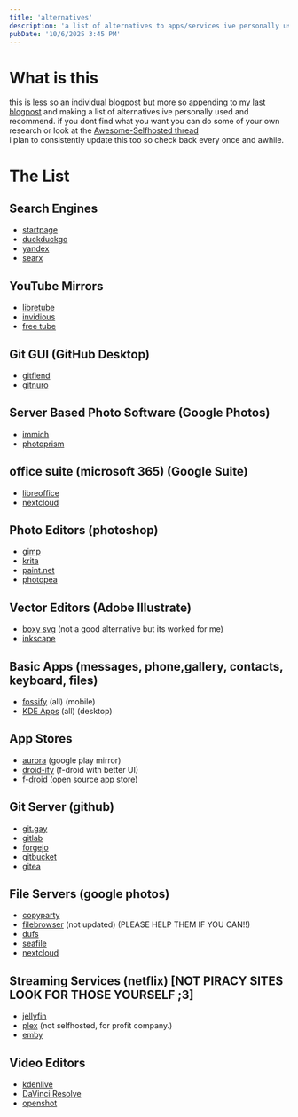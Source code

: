 ```yaml
---
title: 'alternatives'
description: 'a list of alternatives to apps/services ive personally used.'
pubDate: '10/6/2025 3:45 PM'
---
```


# What is this
this is less so an individual blogpost but more so appending to [my last blogpost](/blog/hikersguide) and making a list of alternatives ive personally used and recommend.
if you dont find what you want you can do some of your own research or look at the [Awesome-Selfhosted thread](https://github.com/awesome-selfhosted/awesome-selfhosted)<br>
i plan to consistently update this too so check back every once and awhile.

# The List

## Search Engines
- [startpage](https://www.startpage.com/)
- [duckduckgo](https://duckduckgo.com/)
- [yandex](https://yandex.com/)
- [searx](https://metasearx.com)

## YouTube Mirrors
- [libretube](https://libretube.dev)
- [invidious](https://invidious.io/)
- [free tube](https://freetubeapp.io/)

## Git GUI (GitHub Desktop)
- [gitfiend](https://gitfiend.com/)
- [gitnuro](https://gitnuro.com/)

## Server Based Photo Software (Google Photos)
- [immich](https://immich.app)
- [photoprism](https://www.photoprism.app)

## office suite (microsoft 365) (Google Suite)
- [libreoffice](https://www.libreoffice.org/)
- [nextcloud](https://nextcloud.com)

## Photo Editors (photoshop)
- [gimp](https://www.gimp.org/)
- [krita](https://krita.org/en/)
- [paint.net](https://www.getpaint.net)
- [photopea](https://www.photopea.com/)

## Vector Editors (Adobe Illustrate)
- [boxy svg](https://boxy-svg.com) (not a good alternative but its worked for me)
- [inkscape](https://inkscape.org/)

## Basic Apps (messages, phone,gallery, contacts, keyboard, files)
- [fossify](https://www.fossify.org) (all) (mobile)
- [KDE Apps](https://apps.kde.org/) (all) (desktop)

## App Stores
- [aurora](https://auroraoss.com) (google play mirror)
- [droid-ify](https://f-droid.org/en/packages/com.looker.droidify) (f-droid with better UI)
- [f-droid](https://f-droid.org) (open source app store)

## Git Server (github)
- [git.gay](https://git.gay)
- [gitlab](https://gitlab.com)
- [forgejo](https://forgejo.org)
- [gitbucket](https://gitbucket.github.io)
- [gitea](https://about.gitea.com)

## File Servers (google photos)
- [copyparty](https://github.com/9001/copyparty)
- [filebrowser](https://github.com/filebrowser/filebrowser) (not updated) (PLEASE HELP THEM IF YOU CAN!!)
- [dufs](https://github.com/sigoden/dufs)
- [seafile](https://github.com/haiwen/seafile)
- [nextcloud](https://nextcloud.com)

## Streaming Services (netflix) [NOT PIRACY SITES LOOK FOR THOSE YOURSELF ;3]
- [jellyfin](https://jellyfin.org)
- [plex](https://www.plex.tv) (not selfhosted, for profit company.)
- [emby](https://emby.media)

## Video Editors
- [kdenlive](https://kdenlive.org/)
- [DaVinci Resolve](https://www.blackmagicdesign.com/products/davinciresolve/)
- [openshot](https://www.openshot.org/)
